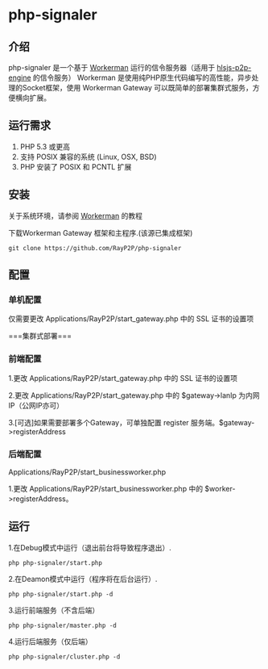 # php-signaler
## 介绍
php-signaler 是一个基于 [Workerman](https://github.com/walkor/Workerman "Workerman") 运行的信令服务器（适用于 [hlsjs-p2p-engine](https://github.com/cdnbye/hlsjs-p2p-engine "hlsjs-p2p-engine") 的信令服务）
Workerman 是使用纯PHP原生代码编写的高性能，异步处理的Socket框架，使用 Workerman Gateway 可以既简单的部署集群式服务，方便横向扩展。

## 运行需求
1. PHP 5.3 或更高
2. 支持 POSIX 兼容的系统 (Linux, OSX, BSD)
3. PHP 安装了 POSIX 和 PCNTL 扩展

## 安装
关于系统环境，请参阅 [Workerman](http://www.workerman.net "Workerman") 的教程

下载Workerman Gateway 框架和主程序.(该源已集成框架)

	git clone https://github.com/RayP2P/php-signaler

## 配置

### 单机配置

仅需要更改 Applications/RayP2P/start_gateway.php 中的 SSL 证书的设置项

===集群式部署===
### 前端配置


1.更改 Applications/RayP2P/start_gateway.php 中的 SSL 证书的设置项

2.更改 Applications/RayP2P/start_gateway.php 中的  $gateway->lanIp 为内网IP（公网IP亦可）

3.[可选]如果需要部署多个Gateway，可单独配置 register 服务端。$gateway->registerAddress

### 后端配置

Applications/RayP2P/start_businessworker.php 

1.更改 Applications/RayP2P/start_businessworker.php 中的 $worker->registerAddress。

## 运行

1.在Debug模式中运行（退出前台将导致程序退出）.

	php php-signaler/start.php

2.在Deamon模式中运行（程序将在后台运行）.

	php php-signaler/start.php -d
	
3.运行前端服务（不含后端）

	php php-signaler/master.php -d
	
4.运行后端服务（仅后端）

	php php-signaler/cluster.php -d
